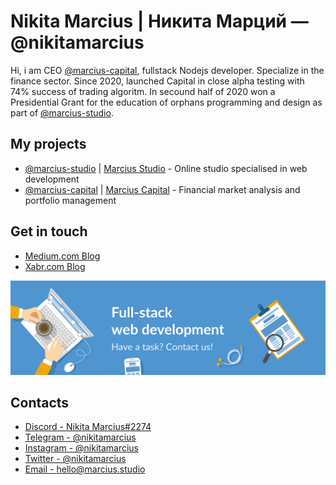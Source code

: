 # Nikita Marcius | Никита Марций — @nikitamarcius

Hi, i am CEO [@marcius-capital](https://github.com/marcius-capital), fullstack Nodejs developer. Specialize in the finance sector. Since 2020, launched Capital in close alpha testing with 74% success of trading algoritm. In secound half of 2020 won a Presidential Grant for the education of orphans programming and design as part of [@marcius-studio](https://github.com/marcius-studio).

## My projects

* [@marcius-studio](https://github.com/marcius-studio) | [Marcius Studio](https://marcius.studio) - Online studio specialised in web development
* [@marcius-capital](https://github.com/marcius-capital) | [Marcius Capital](https://marcius.capital) - Financial market analysis and portfolio management

## Get in touch

* [Medium.com Blog](https://medium.com/marcius-studio)
* [Xabr.com Blog](https://habr.com/ru/users/nikitamarcius/)

<a href="//marcius.studio" target="_blank">
<img src="/banner.svg">
</a>

## Contacts

* [Discord - Nikita Marcius#2274](https://discord.com/channels/@me/321971646967840768)
* [Telegram - @nikitamarcius](https://t.me/nikitamarcius)
* [Instagram - @nikitamarcius](https://instagram.com/nikitamarcius/)
* [Twitter - @nikitamarcius](https://twitter.com/nikitamarcius)
* [Email - hello@marcius.studio](mailto:hello@marcius.studio)
